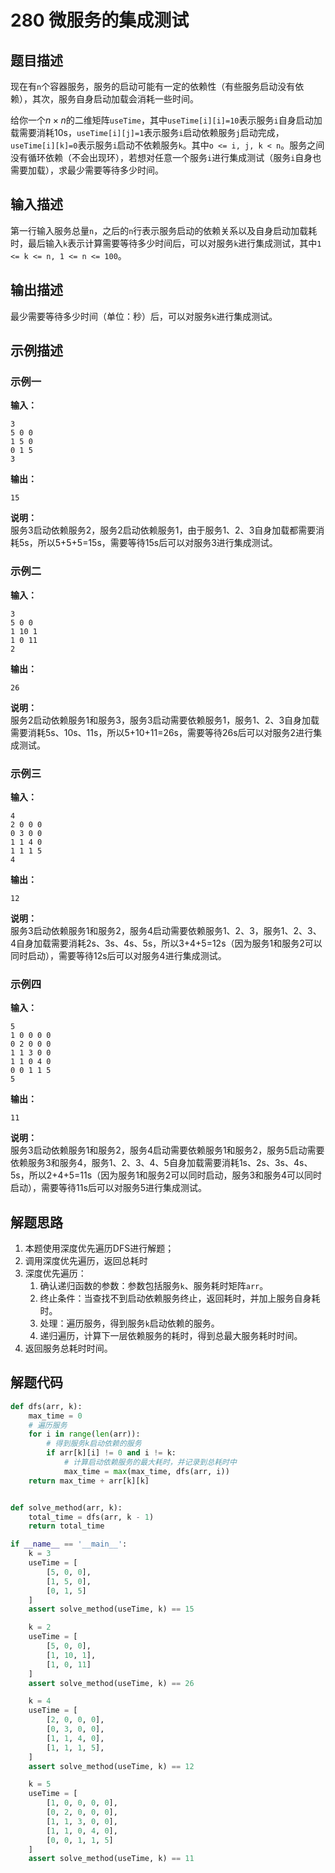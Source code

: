 # 280 微服务的集成测试

## 题目描述

现在有`n`个容器服务，服务的启动可能有一定的依赖性（有些服务启动没有依赖），其次，服务自身启动加载会消耗一些时间。

给你一个$n \times n$的二维矩阵`useTime`，其中`useTime[i][i]=10`表示服务`i`自身启动加载需要消耗10s，`useTime[i][j]=1`表示服务`i`启动依赖服务`j`启动完成，`useTime[i][k]=0`表示服务`i`启动不依赖服务`k`。其中`o <= i, j, k < n`。服务之间没有循环依赖（不会出现环），若想对任意一个服务`i`进行集成测试（服务`i`自身也需要加载），求最少需要等待多少时间。

## 输入描述

第一行输入服务总量`n`，之后的`n`行表示服务启动的依赖关系以及自身启动加载耗时，最后输入`k`表示计算需要等待多少时间后，可以对服务`k`进行集成测试，其中`1 <= k <= n, 1 <= n <= 100`。

## 输出描述

最少需要等待多少时间（单位：秒）后，可以对服务`k`进行集成测试。

## 示例描述

### 示例一

**输入：**
```text
3
5 0 0
1 5 0
0 1 5
3
```

**输出：**
```text
15
```

**说明：**  
服务3启动依赖服务2，服务2启动依赖服务1，由于服务1、2、3自身加载都需要消耗5s，所以5+5+5=15s，需要等待15s后可以对服务3进行集成测试。

### 示例二

**输入：**
```text
3
5 0 0
1 10 1
1 0 11
2
```

**输出：**
```text
26
```

**说明：**  
服务2启动依赖服务1和服务3，服务3启动需要依赖服务1，服务1、2、3自身加载需要消耗5s、10s、11s，所以5+10+11=26s，需要等待26s后可以对服务2进行集成测试。

### 示例三

**输入：**
```text
4
2 0 0 0
0 3 0 0
1 1 4 0
1 1 1 5
4
```

**输出：**
```text
12
```

**说明：**  
服务3启动依赖服务1和服务2，服务4启动需要依赖服务1、2、3，服务1、2、3、4自身加载需要消耗2s、3s、4s、5s，所以3+4+5=12s（因为服务1和服务2可以同时启动），需要等待12s后可以对服务4进行集成测试。

### 示例四

**输入：**
```text
5
1 0 0 0 0
0 2 0 0 0
1 1 3 0 0
1 1 0 4 0
0 0 1 1 5
5
```

**输出：**
```text
11
```

**说明：**  
服务3启动依赖服务1和服务2，服务4启动需要依赖服务1和服务2，服务5启动需要依赖服务3和服务4，服务1、2、3、4、5自身加载需要消耗1s、2s、3s、4s、5s，所以2+4+5=11s（因为服务1和服务2可以同时启动，服务3和服务4可以同时启动），需要等待11s后可以对服务5进行集成测试。

## 解题思路

1. 本题使用深度优先遍历DFS进行解题；
2. 调用深度优先遍历，返回总耗时
3. 深度优先遍历：
    1. 确认递归函数的参数：参数包括服务`k`、服务耗时矩阵`arr`。
    2. 终止条件：当查找不到启动依赖服务终止，返回耗时，并加上服务自身耗时。
    3. 处理：遍历服务，得到服务`k`启动依赖的服务。
    4. 递归遍历，计算下一层依赖服务的耗时，得到总最大服务耗时时间。
4. 返回服务总耗时时间。

## 解题代码

```python
def dfs(arr, k):
    max_time = 0
    # 遍历服务
    for i in range(len(arr)):
        # 得到服务k启动依赖的服务
        if arr[k][i] != 0 and i != k:
            # 计算启动依赖服务的最大耗时，并记录到总耗时中
            max_time = max(max_time, dfs(arr, i))
    return max_time + arr[k][k]


def solve_method(arr, k):
    total_time = dfs(arr, k - 1)
    return total_time

if __name__ == '__main__':
    k = 3
    useTime = [
        [5, 0, 0],
        [1, 5, 0],
        [0, 1, 5]
    ]
    assert solve_method(useTime, k) == 15

    k = 2
    useTime = [
        [5, 0, 0],
        [1, 10, 1],
        [1, 0, 11]
    ]
    assert solve_method(useTime, k) == 26

    k = 4
    useTime = [
        [2, 0, 0, 0],
        [0, 3, 0, 0],
        [1, 1, 4, 0],
        [1, 1, 1, 5],
    ]
    assert solve_method(useTime, k) == 12

    k = 5
    useTime = [
        [1, 0, 0, 0, 0],
        [0, 2, 0, 0, 0],
        [1, 1, 3, 0, 0],
        [1, 1, 0, 4, 0],
        [0, 0, 1, 1, 5]
    ]
    assert solve_method(useTime, k) == 11
```